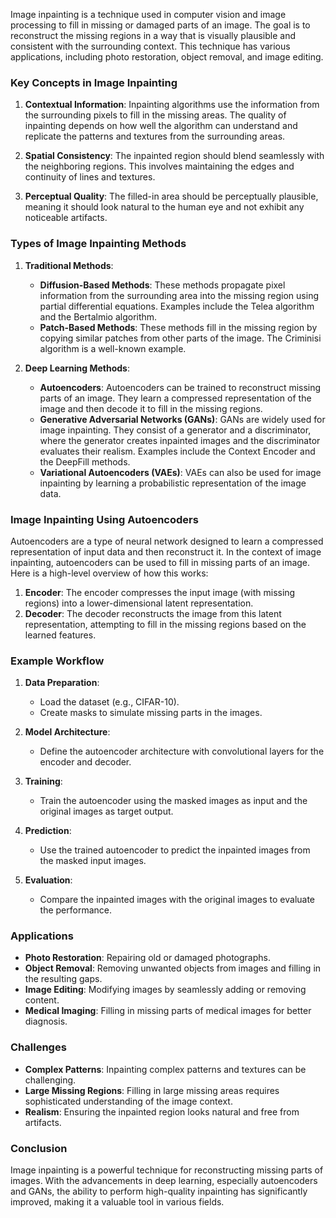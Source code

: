 Image inpainting is a technique used in computer vision and image processing to fill in missing or damaged parts of an image. The goal is to reconstruct the missing regions in a way that is visually plausible and consistent with the surrounding context. This technique has various applications, including photo restoration, object removal, and image editing.

### Key Concepts in Image Inpainting

1. **Contextual Information**: Inpainting algorithms use the information from the surrounding pixels to fill in the missing areas. The quality of inpainting depends on how well the algorithm can understand and replicate the patterns and textures from the surrounding areas.

2. **Spatial Consistency**: The inpainted region should blend seamlessly with the neighboring regions. This involves maintaining the edges and continuity of lines and textures.

3. **Perceptual Quality**: The filled-in area should be perceptually plausible, meaning it should look natural to the human eye and not exhibit any noticeable artifacts.

### Types of Image Inpainting Methods

1. **Traditional Methods**:
   - **Diffusion-Based Methods**: These methods propagate pixel information from the surrounding area into the missing region using partial differential equations. Examples include the Telea algorithm and the Bertalmio algorithm.
   - **Patch-Based Methods**: These methods fill in the missing region by copying similar patches from other parts of the image. The Criminisi algorithm is a well-known example.

2. **Deep Learning Methods**:
   - **Autoencoders**: Autoencoders can be trained to reconstruct missing parts of an image. They learn a compressed representation of the image and then decode it to fill in the missing regions.
   - **Generative Adversarial Networks (GANs)**: GANs are widely used for image inpainting. They consist of a generator and a discriminator, where the generator creates inpainted images and the discriminator evaluates their realism. Examples include the Context Encoder and the DeepFill methods.
   - **Variational Autoencoders (VAEs)**: VAEs can also be used for image inpainting by learning a probabilistic representation of the image data.

### Image Inpainting Using Autoencoders

Autoencoders are a type of neural network designed to learn a compressed representation of input data and then reconstruct it. In the context of image inpainting, autoencoders can be used to fill in missing parts of an image. Here is a high-level overview of how this works:

1. **Encoder**: The encoder compresses the input image (with missing regions) into a lower-dimensional latent representation.
2. **Decoder**: The decoder reconstructs the image from this latent representation, attempting to fill in the missing regions based on the learned features.

### Example Workflow

1. **Data Preparation**:
   - Load the dataset (e.g., CIFAR-10).
   - Create masks to simulate missing parts in the images.

2. **Model Architecture**:
   - Define the autoencoder architecture with convolutional layers for the encoder and decoder.

3. **Training**:
   - Train the autoencoder using the masked images as input and the original images as target output.

4. **Prediction**:
   - Use the trained autoencoder to predict the inpainted images from the masked input images.

5. **Evaluation**:
   - Compare the inpainted images with the original images to evaluate the performance.

### Applications

- **Photo Restoration**: Repairing old or damaged photographs.
- **Object Removal**: Removing unwanted objects from images and filling in the resulting gaps.
- **Image Editing**: Modifying images by seamlessly adding or removing content.
- **Medical Imaging**: Filling in missing parts of medical images for better diagnosis.

### Challenges

- **Complex Patterns**: Inpainting complex patterns and textures can be challenging.
- **Large Missing Regions**: Filling in large missing areas requires sophisticated understanding of the image context.
- **Realism**: Ensuring the inpainted region looks natural and free from artifacts.

### Conclusion

Image inpainting is a powerful technique for reconstructing missing parts of images. With the advancements in deep learning, especially autoencoders and GANs, the ability to perform high-quality inpainting has significantly improved, making it a valuable tool in various fields.
